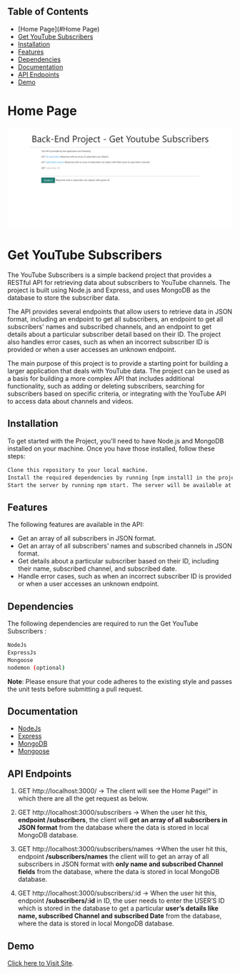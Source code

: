 ## Table of Contents

- [Home Page](#Home Page)
- [Get YouTube Subscribers](#get-youtube-subscribers)
- [Installation](#installation)
- [Features](#features)
- [Dependencies](#dependencies)
- [Documentation](#documentation)
- [API Endpoints](#api-endpoints)
- [Demo](#demo)

# Home Page

[![Home Page](/src/images/home.png)](/src/images/home.pnghome.png)

# Get YouTube Subscribers

The YouTube Subscribers is a simple backend project that provides a RESTful API for retrieving data about subscribers to YouTube channels. The project is built using Node.js and Express, and uses MongoDB as the database to store the subscriber data.

The API provides several endpoints that allow users to retrieve data in JSON format, including an endpoint to get all subscribers, an endpoint to get all subscribers' names and subscribed channels, and an endpoint to get details about a particular subscriber detail based on their ID. The project also handles error cases, such as when an incorrect subscriber ID is provided or when a user accesses an unknown endpoint.

The main purpose of this project is to provide a starting point for building a larger application that deals with YouTube data. The project can be used as a basis for building a more complex API that includes additional functionality, such as adding or deleting subscribers, searching for subscribers based on specific criteria, or integrating with the YouTube API to access data about channels and videos.

## Installation

To get started with the Project, you'll need to have Node.js and MongoDB installed on your machine. Once you have those installed, follow these steps:

```bash
Clone this repository to your local machine.
Install the required dependencies by running [npm install] in the project directory.
Start the server by running npm start. The server will be available at http://localhost:3000.
```

## Features

The following features are available in the API:

- Get an array of all subscribers in JSON format.
- Get an array of all subscribers' names and subscribed channels in JSON format.
- Get details about a particular subscriber based on their ID, including their name, subscribed channel, and subscribed date.
- Handle error cases, such as when an incorrect subscriber ID is provided or when a user accesses an unknown endpoint.

## Dependencies

The following dependencies are required to run the Get YouTube Subscribers :

```bash
NodeJs
ExpressJs
Mongoose
nodemon (optional)
```

**Note**: Please ensure that your code adheres to the existing style and passes the unit tests before submitting a pull request.

## Documentation

- [NodeJs](https://nodejs.org/)
- [Express](https://expressjs.com/)
- [MongoDB](https://www.mongodb.com/)
- [Mongoose](https://mongoosejs.com/)

## API Endpoints

1. GET http://localhost:3000/ → The client will see the Home Page!” in which there are all the get request as below.

2. GET http://localhost:3000/subscribers → When the user hit this, **endpoint /subscribers**, the client will **get an array of all subscribers in JSON format** from the database where the data is stored in local MongoDB database.

3. GET http://localhost:3000/subscribers/names →When the user hit this, endpoint **/subscribers/names** the client will to get an array of all subscribers in JSON format with **only name and subscribed Channel fields** from the database, where the data is stored in local MongoDB database.

4. GET http://localhost:3000/subscribers/:id → When the user hit this, endpoint **/subscribers/:id** in ID, the user needs to enter the USER’S ID which is stored in the database to get a particular **user’s details like name, subscribed Channel and subscribed Date** from the database, where the data is stored in local MongoDB database.

## Demo

[Click here to Visit Site](https://youtube-subs-two.vercel.app/).
